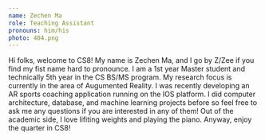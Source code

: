 ```yaml
---
name: Zechen Ma
role: Teaching Assistant
pronouns: him/his
photo: 404.png
---
```


Hi folks, welcome to CS8! My name is Zechen Ma, and I go by Z/Zee if you find my fist name hard to pronounce. 
I am a 1st year Master student and technically 5th year in the CS BS/MS program. 
My research focus is currently in the area of Augumented Reality. I was recently developing an AR sports coaching application running on the IOS platform. 
I did computer architecture, database, and machine learning projects before so feel free to ask me any questions if you are interested in any of them!
Out of the academic side, I love lifiting weights and playing the piano. Anyway, enjoy the quarter in CS8!

